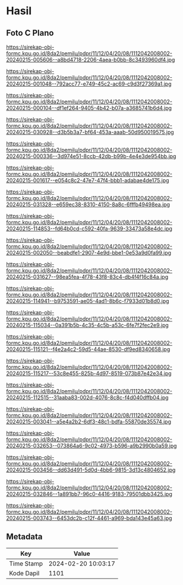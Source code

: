# Hasil

## Foto C Plano

https://sirekap-obj-formc.kpu.go.id/8da2/pemilu/pdpr/11/12/04/20/08/1112042008002-20240215-005606--a8bd4718-2206-4aea-b0bb-8c3493960df4.jpg

https://sirekap-obj-formc.kpu.go.id/8da2/pemilu/pdpr/11/12/04/20/08/1112042008002-20240215-001048--792acc77-e749-45c2-ac69-c9d3f27369a1.jpg

https://sirekap-obj-formc.kpu.go.id/8da2/pemilu/pdpr/11/12/04/20/08/1112042008002-20240215-000104--df1ef264-9405-4b42-b07a-a3685741b6d4.jpg

https://sirekap-obj-formc.kpu.go.id/8da2/pemilu/pdpr/11/12/04/20/08/1112042008002-20240215-030928--d3b5b3a7-bf64-453a-aaab-50d950019575.jpg

https://sirekap-obj-formc.kpu.go.id/8da2/pemilu/pdpr/11/12/04/20/08/1112042008002-20240215-000336--3d974e51-8ccb-42db-b99b-4e4e3de954bb.jpg

https://sirekap-obj-formc.kpu.go.id/8da2/pemilu/pdpr/11/12/04/20/08/1112042008002-20240215-001617--e054c8c2-47e7-47f4-bbb1-adabae4de175.jpg

https://sirekap-obj-formc.kpu.go.id/8da2/pemilu/pdpr/11/12/04/20/08/1112042008002-20240215-031328--e659ec38-8310-4150-8a8c-6fffb49498ea.jpg

https://sirekap-obj-formc.kpu.go.id/8da2/pemilu/pdpr/11/12/04/20/08/1112042008002-20240215-114853--fd64b0cd-c592-40fa-9639-33473a58e4dc.jpg

https://sirekap-obj-formc.kpu.go.id/8da2/pemilu/pdpr/11/12/04/20/08/1112042008002-20240215-002050--beabdfe1-2907-4e9d-bbe1-0e53a9d0fa99.jpg

https://sirekap-obj-formc.kpu.go.id/8da2/pemilu/pdpr/11/12/04/20/08/1112042008002-20240215-031627--98ea5fea-4f78-43f8-83c4-db4f4f16c84a.jpg

https://sirekap-obj-formc.kpu.go.id/8da2/pemilu/pdpr/11/12/04/20/08/1112042008002-20240215-114941--b9753591-ae05-4ad1-8b6c-f7933d01b8d0.jpg

https://sirekap-obj-formc.kpu.go.id/8da2/pemilu/pdpr/11/12/04/20/08/1112042008002-20240215-115034--0a391b5b-4c35-4c5b-a53c-6fe7f2fec2e9.jpg

https://sirekap-obj-formc.kpu.go.id/8da2/pemilu/pdpr/11/12/04/20/08/1112042008002-20240215-115121--f4e2a4c2-59d5-44ae-8530-df9ed8340658.jpg

https://sirekap-obj-formc.kpu.go.id/8da2/pemilu/pdpr/11/12/04/20/08/1112042008002-20240215-115217--53c8e455-825b-4d97-8519-073b87e42e34.jpg

https://sirekap-obj-formc.kpu.go.id/8da2/pemilu/pdpr/11/12/04/20/08/1112042008002-20240215-112515--31aaba83-002d-4076-8c8c-f4d040dffb04.jpg

https://sirekap-obj-formc.kpu.go.id/8da2/pemilu/pdpr/11/12/04/20/08/1112042008002-20240215-003041--a5e4a2b2-6df3-48c1-bdfa-55870de35574.jpg

https://sirekap-obj-formc.kpu.go.id/8da2/pemilu/pdpr/11/12/04/20/08/1112042008002-20240215-032653--073864a6-9c02-4973-b596-a9b2990b0a59.jpg

https://sirekap-obj-formc.kpu.go.id/8da2/pemilu/pdpr/11/12/04/20/08/1112042008002-20240215-003456--dd63d491-5d0d-4bb6-9815-3d13c4804652.jpg

https://sirekap-obj-formc.kpu.go.id/8da2/pemilu/pdpr/11/12/04/20/08/1112042008002-20240215-032846--1a891bb7-96c0-4416-9183-79501dbb3425.jpg

https://sirekap-obj-formc.kpu.go.id/8da2/pemilu/pdpr/11/12/04/20/08/1112042008002-20240215-003743--6453dc2b-c12f-4461-a969-bda143e45a63.jpg


## Metadata

| Key        | Value               |
| ---------- | ------------------- |
| Time Stamp | 2024-02-20 10:03:17 |
| Kode Dapil | 1101                |




